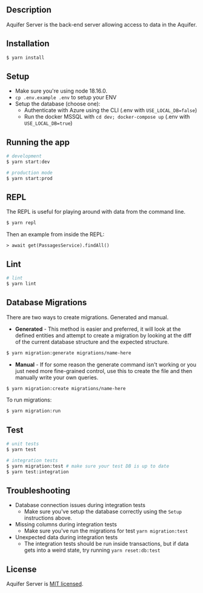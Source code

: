## Description

Aquifer Server is the back-end server allowing access to data in the Aquifer.

## Installation

```bash
$ yarn install
```

## Setup

- Make sure you're using node 18.16.0.
- `cp .env.example .env` to setup your ENV
- Setup the database (choose one):
    - Authenticate with Azure using the CLI (.env with `USE_LOCAL_DB=false`)
    - Run the docker MSSQL with `cd dev; docker-compose up` (.env with `USE_LOCAL_DB=true`)

## Running the app

```bash
# development
$ yarn start:dev

# production mode
$ yarn start:prod
```

## REPL

The REPL is useful for playing around with data from the command line.

```bash
$ yarn repl
```

Then an example from inside the REPL:

```
> await get(PassagesService).findAll()
```

## Lint

```bash
# lint
$ yarn lint
```

## Database Migrations

There are two ways to create migrations. Generated and manual.

* **Generated** - This method is easier and preferred, it will look at the
  defined entities and attempt to create a migration by looking at the diff of
  the current database structure and the expected structure.
```bash
$ yarn migration:generate migrations/name-here
```

* **Manual** - If for some reason the generate command isn't working or you
  just need more fine-grained control, use this to create the file and then
  manually write your own queries.
```bash
$ yarn migration:create migrations/name-here
```

To run migrations:
```bash
$ yarn migration:run
```

## Test

```bash
# unit tests
$ yarn test

# integration tests
$ yarn migration:test # make sure your test DB is up to date
$ yarn test:integration
```

## Troubleshooting

* Database connection issues during integration tests
  * Make sure you've setup the database correctly using the `Setup`
    instructions above.
* Missing columns during integration tests
  * Make sure you've run the migrations for test `yarn migration:test`
* Unexpected data during integration tests
  * The integration tests should be run inside transactions, but if data gets
    into a weird state, try running `yarn reset:db:test`

## License

Aquifer Server is [MIT licensed](LICENSE).
